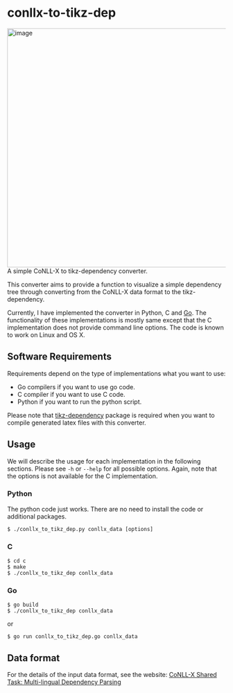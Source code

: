 conllx-to-tikz-dep
==================

<img src="https://github.com/downloads/tetsuok/conllx-to-tikz-dep/image.jpg"
 alt="image" title="image" align="right"  width="600" height="550" />

A simple CoNLL-X to tikz-dependency converter.

This converter aims to provide a function to visualize a simple
dependency tree through converting from the CoNLL-X data format to the tikz-dependency.

Currently, I have implemented the converter in Python, C and
[Go](http://golang.org/).  The functionality of these implementations
is mostly same except that the C implementation does not provide
command line options.  The code is known to work on Linux and OS X.

## Software Requirements ##

Requirements depend on the type of implementations what you want to use:

- Go compilers if you want to use go code.
- C compiler if you want to use C code.
- Python if you want to run the python script.

Please note that [tikz-dependency](http://sourceforge.net/projects/tikz-dependency/) package is required when you want to
compile generated latex files with this converter.

## Usage ##

We will describe the usage for each implementation in the following sections.
Please see `-h` or `--help` for all possible options.
Again, note that the options is not available for the C implementation.

### Python ###

The python code just works. There are no need to install the code or additional packages.

    $ ./conllx_to_tikz_dep.py conllx_data [options]

### C ###

    $ cd c
    $ make
    $ ./conllx_to_tikz_dep conllx_data

### Go ###

    $ go build
    $ ./conllx_to_tikz_dep conllx_data

or

    $ go run conllx_to_tikz_dep.go conllx_data

## Data format ##

For the details of the input data format, see the website:
[CoNLL-X Shared Task: Multi-lingual Dependency Parsing](http://ilk.uvt.nl/conll/#dataformat)
